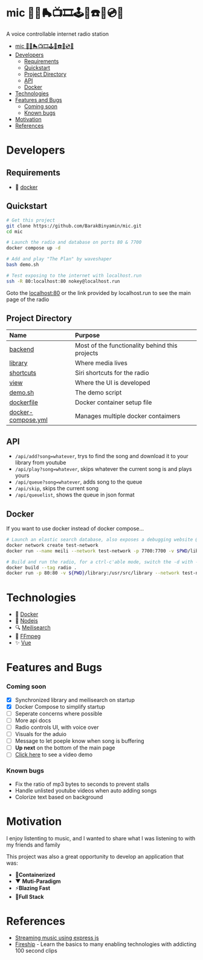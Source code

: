 # mic 🎤📼🛼📺🎞️🕹️👾☎️🎸💿💾
A voice controllable internet radio station

- [mic 🎤📼🛼📺🎞️🕹️👾☎️🎸💿💾](#mic-️️️)
- [Developers](#developers)
  - [Requirements](#requirements)
  - [Quickstart](#quickstart)
  - [Project Directory](#project-directory)
  - [API](#api)
  - [Docker](#docker)
- [Technologies](#technologies)
- [Features and Bugs](#features-and-bugs)
    - [Coming soon](#coming-soon)
    - [Known bugs](#known-bugs)
- [Motivation](#motivation)
- [References](#references)

# Developers

## Requirements
- 🐳 [docker](https://www.docker.com/)

## Quickstart
```bash
# Get this project
git clone https://github.com/BarakBinyamin/mic.git
cd mic

# Launch the radio and database on ports 80 & 7700
docker compose up -d 

# Add and play "The Plan" by waveshaper
bash demo.sh
```
```bash
# Test exposing to the internet with localhost.run
ssh -R 80:localhost:80 nokey@localhost.run
```

Goto the [localhost:80](http://localhost:80) or the link provided by localhost.run to see the main page of the radio

## Project Directory
| Name                                   | Purpose                                       | 
| :--                                    | :--                                           |
|[backend](backend)                      | Most of the functionality behind this projects|
|[library](library)                      | Where media lives                             |
|[shortcuts](shortcuts)                  | Siri shortcuts for the radio                  |
|[view](view)                            | Where the UI is developed                     |   
|[demo.sh](docker-compose.yml)           | The demo script                               |
|[dockerfile](dockerfile)                | Docker container setup file                   |
|[docker-compose.yml](docker-compose.yml)| Manages multiple docker contaimers            |

## API 
- `/api/add?song=whatever`, trys to find the song and download it to your library from youtube
- `/api/play?song=whatever`, skips whatever the current song is and plays yours
- `/api/queue?song=whatever`, adds song to the queue
- `/api/skip`, skips the current song
- `/api/queuelist`, shows the queue in json format

## Docker
If you want to use docker instead of docker compose...
```bash
# Launch an elastic search database, also exposes a debugging website @ http://localhost:7700
docker network create test-network
docker run --name meili --network test-network -p 7700:7700 -v $PWD/library/meili:/meili_data -d -it getmeili/meilisearch

# Build and run the radio, for a ctrl-c'able mode, switch the -d with -it --init
docker build --tag radio .
docker run -p 80:80 -v ${PWD}/library:/usr/src/library --network test-network -d radio --port 80
```

# Technologies
- 🐳 [Docker](https://www.docker.com/)
- 🚀 [Nodejs](https://nodejs.org/en/)
- 🔍 [Meilisearch](https://www.meilisearch.com/)
- 🎵 [FFmpeg](https://ffmpeg.org/)
- ✨ [Vue](https://vuejs.org/)

# Features and Bugs
### Coming soon
- [x] Synchronized library and meilisearch on startup
- [x] Docker Compose to simplify startup
- [ ] Seperate concerns where possible
- [ ] More api docs
- [ ] Radio controls UI, with voice over
- [ ] Visuals for the aduio 
- [ ] Message to let poeple know when song is buffering
- [ ] **Up next** on the bottom of the main page
- [ ]  [Click here](https://raw.githubusercontent.com/Barakvinyamin/mic/main/Demo.mp4) to see a video demo

### Known bugs
- Fix the ratio of mp3 bytes to seconds to prevent stalls
- Handle unlisted youtube videos when auto adding songs
- Colorize text based on background

# Motivation
I enjoy listenting to music, and I wanted to share what I was listening to with my friends and family

This project was also a great opportunity to develop an application that was:
- 🐳**Containerized**
- ▼ **Muti-Paradigm**
- ⚡**Blazing Fast**
- 🥪**Full Stack**

# References
- [Streaming music using express js](https://stackoverflow.com/questions/74751390/what-is-the-best-way-to-stream-audio-to-the-browser-chunk-by-chunk-with-javacr)
- [Fireship](https://www.youtube.com/@Fireship) - Learn the basics to many enabling technologies with addicting 100 second clips